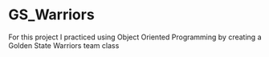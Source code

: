 # GS_Warriors

For this project I practiced using Object Oriented Programming by creating a Golden State Warriors team class
